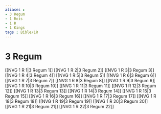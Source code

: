 ```yaml
---
aliases : 
- 3 Regum
- 1 Rois
- 1 R
- 1 Kings
tags : Bible/1R
---
```


# 3 Regum

[[NVG 1 R 1|3 Regum 1]]
[[NVG 1 R 2|3 Regum 2]]
[[NVG 1 R 3|3 Regum 3]]
[[NVG 1 R 4|3 Regum 4]]
[[NVG 1 R 5|3 Regum 5]]
[[NVG 1 R 6|3 Regum 6]]
[[NVG 1 R 7|3 Regum 7]]
[[NVG 1 R 8|3 Regum 8]]
[[NVG 1 R 9|3 Regum 9]]
[[NVG 1 R 10|3 Regum 10]]
[[NVG 1 R 11|3 Regum 11]]
[[NVG 1 R 12|3 Regum 12]]
[[NVG 1 R 13|3 Regum 13]]
[[NVG 1 R 14|3 Regum 14]]
[[NVG 1 R 15|3 Regum 15]]
[[NVG 1 R 16|3 Regum 16]]
[[NVG 1 R 17|3 Regum 17]]
[[NVG 1 R 18|3 Regum 18]]
[[NVG 1 R 19|3 Regum 19]]
[[NVG 1 R 20|3 Regum 20]]
[[NVG 1 R 21|3 Regum 21]]
[[NVG 1 R 22|3 Regum 22]]

